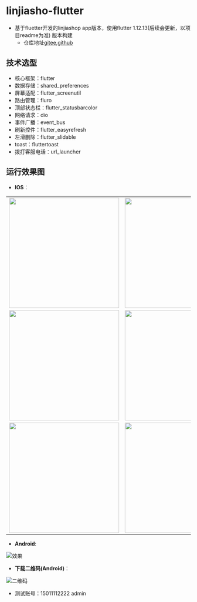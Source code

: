 # linjiasho-flutter
 
- 基于fluetter开发的linjiashop app版本，使用flutter 1.12.13(后续会更新，以项目readme为准) 版本构建
    - 仓库地址[gitee](https://gitee.com/microapp/linjiashop-flutter),[github](https://github.com/microapp-store/linjiashop-flutter)
 

## 技术选型
- 核心框架：flutter 
- 数据存储：shared_preferences
- 屏幕适配：flutter_screenutil
- 路由管理：fluro
- 顶部状态栏：flutter_statusbarcolor
- 网络请求：dio
- 事件广播：event_bus
- 刷新控件：flutter_easyrefresh
- 左滑删除：flutter_slidable
- toast：fluttertoast
- 拨打客服电话：url_launcher
## 运行效果图
- **IOS**：
<table>
<tr>
<td>
<img src="../img/app/home.png" width="300"/></td>
<td>
<img src="../img/app/find.png" width="300"/></td>
</tr>
<tr>
<td>
<img src="../img/app/guige.jpg" width="300"/></td>
<td>
<img src="../img/app/login.png" width="300"/></td>
</tr>
<tr>
<td>
<img src="../img/app/mine.png" width="300"/></td>
<td>
<img src="../img/app/cart.png" width="300"/></td>
</tr>
</table>

- **Android**:

![效果](../img/app/mobile.gif)

- **下载二维码(Android)**：

![二维码](../img/app/code.png)
- 测试账号：15011112222 admin
